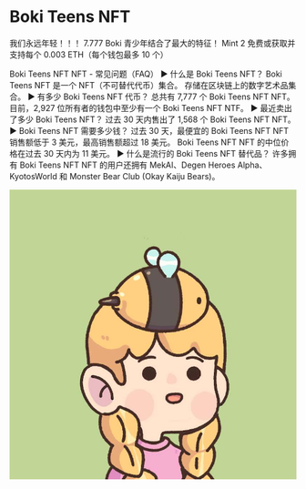# Boki Teens NFT

我们永远年轻！！！ 7.777 Boki 青少年结合了最大的特征！ Mint 2 免费或获取并支持每个 0.003 ETH（每个钱包最多 10 个）

Boki Teens NFT NFT - 常见问题（FAQ）
▶ 什么是 Boki Teens NFT？
Boki Teens NFT 是一个 NFT（不可替代代币）集合。 存储在区块链上的数字艺术品集合。
▶ 有多少 Boki Teens NFT 代币？
总共有 7,777 个 Boki Teens NFT NFT。 目前，2,927 位所有者的钱包中至少有一个 Boki Teens NFT NTF。
▶ 最近卖出了多少 Boki Teens NFT？
过去 30 天内售出了 1,568 个 Boki Teens NFT NFT。
▶ Boki Teens NFT 需要多少钱？
过去 30 天，最便宜的 Boki Teens NFT NFT 销售额低于 3 美元，最高销售额超过 18 美元。 Boki Teens NFT NFT 的中位价格在过去 30 天内为 11 美元。
▶ 什么是流行的 Boki Teens NFT 替代品？
许多拥有 Boki Teens NFT NFT 的用户还拥有 MekAI、Degen Heroes Alpha、KyotosWorld 和 Monster Bear Club (Okay Kaiju Bears)。

![nft](1662151010525.jpg)
